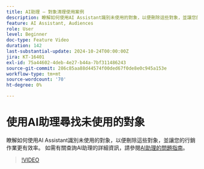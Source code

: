 ```yaml
---
title: AI助理 — 對象清理使用案例
description: 瞭解如何使用AI Assistant識別未使用的對象，以便刪除這些對象，並讓您的行銷作業更有效率。
feature: AI Assistant, Audiences
role: User
level: Beginner
doc-type: Feature Video
duration: 142
last-substantial-update: 2024-10-24T00:00:00Z
jira: KT-16401
exl-id: 75a44602-4deb-4e27-b44a-7bf311486243
source-git-commit: 286c85aa88d44574f00ded67f0de8e0c945a153e
workflow-type: tm+mt
source-wordcount: '70'
ht-degree: 0%

---
```


# 使用AI助理尋找未使用的對象

瞭解如何使用AI Assistant識別未使用的對象，以便刪除這些對象，並讓您的行銷作業更有效率。 如需有關查詢AI助理的詳細資訊，請參閱[AI助理的問題指南](https://experienceleague.adobe.com/zh-hant/docs/experience-platform/ai-assistant/questions)。

>[!VIDEO](https://video.tv.adobe.com/v/3435532/?learn=on&enablevpops)
